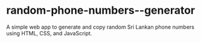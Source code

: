 # random-phone-numbers--generator
A simple web app to generate and copy random Sri Lankan phone numbers using HTML, CSS, and JavaScript.

